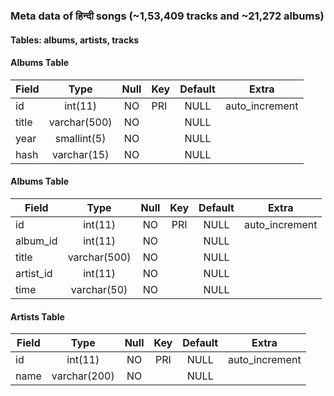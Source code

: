
### Meta data of हिन्दी songs (~1,53,409 tracks and ~21,272 albums)


#### Tables:  albums, artists, tracks 


#### Albums Table

| Field | Type         | Null | Key | Default | Extra          |
|-------|:------------:|:----:|:----|:-------:|:--------------:|
| id    | int(11)      | NO   | PRI | NULL    | auto_increment |
| title | varchar(500) | NO   |     | NULL    |                |
| year  | smallint(5)  | NO   |     | NULL    |                |
| hash  | varchar(15)  | NO   |     | NULL    |                |


#### Albums Table

| Field     | Type         | Null | Key | Default | Extra          |
|-----------|:------------:|:----:|:---:|:-------:|:--------------:|
| id        | int(11)      | NO   | PRI | NULL    | auto_increment |
| album_id  | int(11)      | NO   |     | NULL    |                |
| title     | varchar(500) | NO   |     | NULL    |                |
| artist_id | int(11)      | NO   |     | NULL    |                |
| time      | varchar(50)  | NO   |     | NULL    |                |

#### Artists Table


| Field | Type         | Null | Key | Default | Extra          |
|-------|:------------:|:----:|:---:|:-------:|:--------------:|
| id    | int(11)      | NO   | PRI | NULL    | auto_increment |
| name  | varchar(200) | NO   |     | NULL    |                |
